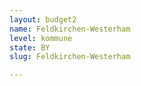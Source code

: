 ```yaml
---
layout: budget2
name: Feldkirchen-Westerham
level: kommune
state: BY
slug: Feldkirchen-Westerham

---
```



